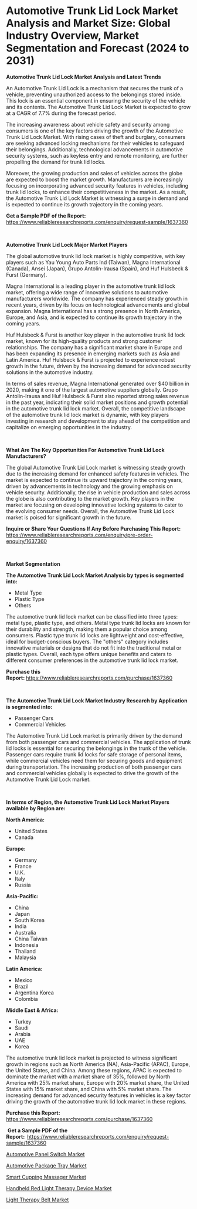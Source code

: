 <p><h1>Automotive Trunk Lid Lock Market Analysis and Market Size: Global Industry Overview, Market Segmentation and Forecast (2024 to 2031)</h1></p><p><strong>Automotive Trunk Lid Lock Market Analysis and Latest Trends</strong></p>
<p><p>An Automotive Trunk Lid Lock is a mechanism that secures the trunk of a vehicle, preventing unauthorized access to the belongings stored inside. This lock is an essential component in ensuring the security of the vehicle and its contents. The Automotive Trunk Lid Lock Market is expected to grow at a CAGR of 7.7% during the forecast period. </p><p>The increasing awareness about vehicle safety and security among consumers is one of the key factors driving the growth of the Automotive Trunk Lid Lock Market. With rising cases of theft and burglary, consumers are seeking advanced locking mechanisms for their vehicles to safeguard their belongings. Additionally, technological advancements in automotive security systems, such as keyless entry and remote monitoring, are further propelling the demand for trunk lid locks.</p><p>Moreover, the growing production and sales of vehicles across the globe are expected to boost the market growth. Manufacturers are increasingly focusing on incorporating advanced security features in vehicles, including trunk lid locks, to enhance their competitiveness in the market. As a result, the Automotive Trunk Lid Lock Market is witnessing a surge in demand and is expected to continue its growth trajectory in the coming years.</p></p>
<p><strong>Get a Sample PDF of the Report:&nbsp;</strong> <a href="https://www.reliableresearchreports.com/enquiry/request-sample/1637360">https://www.reliableresearchreports.com/enquiry/request-sample/1637360</a></p>
<p>&nbsp;</p>
<p><strong>Automotive Trunk Lid Lock Major Market Players</strong></p>
<p><p>The global automotive trunk lid lock market is highly competitive, with key players such as Yau Young Auto Parts Ind (Taiwan), Magna International (Canada), Ansei (Japan), Grupo Antolin-Irausa (Spain), and Huf Hulsbeck & Furst (Germany).</p><p>Magna International is a leading player in the automotive trunk lid lock market, offering a wide range of innovative solutions to automotive manufacturers worldwide. The company has experienced steady growth in recent years, driven by its focus on technological advancements and global expansion. Magna International has a strong presence in North America, Europe, and Asia, and is expected to continue its growth trajectory in the coming years.</p><p>Huf Hulsbeck & Furst is another key player in the automotive trunk lid lock market, known for its high-quality products and strong customer relationships. The company has a significant market share in Europe and has been expanding its presence in emerging markets such as Asia and Latin America. Huf Hulsbeck & Furst is projected to experience robust growth in the future, driven by the increasing demand for advanced security solutions in the automotive industry.</p><p>In terms of sales revenue, Magna International generated over $40 billion in 2020, making it one of the largest automotive suppliers globally. Grupo Antolin-Irausa and Huf Hulsbeck & Furst also reported strong sales revenue in the past year, indicating their solid market positions and growth potential in the automotive trunk lid lock market. Overall, the competitive landscape of the automotive trunk lid lock market is dynamic, with key players investing in research and development to stay ahead of the competition and capitalize on emerging opportunities in the industry.</p></p>
<p>&nbsp;</p>
<p><strong>What Are The Key Opportunities For Automotive Trunk Lid Lock Manufacturers?</strong></p>
<p><p>The global Automotive Trunk Lid Lock market is witnessing steady growth due to the increasing demand for enhanced safety features in vehicles. The market is expected to continue its upward trajectory in the coming years, driven by advancements in technology and the growing emphasis on vehicle security. Additionally, the rise in vehicle production and sales across the globe is also contributing to the market growth. Key players in the market are focusing on developing innovative locking systems to cater to the evolving consumer needs. Overall, the Automotive Trunk Lid Lock market is poised for significant growth in the future.</p></p>
<p><strong>Inquire or Share Your Questions If Any Before Purchasing This Report:</strong> <a href="https://www.reliableresearchreports.com/enquiry/pre-order-enquiry/1637360">https://www.reliableresearchreports.com/enquiry/pre-order-enquiry/1637360</a></p>
<p>&nbsp;</p>
<p><strong>Market Segmentation</strong></p>
<p><strong>The Automotive Trunk Lid Lock Market Analysis by types is segmented into:</strong></p>
<p><ul><li>Metal Type</li><li>Plastic Type</li><li>Others</li></ul></p>
<p><p>The automotive trunk lid lock market can be classified into three types: metal type, plastic type, and others. Metal type trunk lid locks are known for their durability and strength, making them a popular choice among consumers. Plastic type trunk lid locks are lightweight and cost-effective, ideal for budget-conscious buyers. The "others" category includes innovative materials or designs that do not fit into the traditional metal or plastic types. Overall, each type offers unique benefits and caters to different consumer preferences in the automotive trunk lid lock market.</p></p>
<p><strong>Purchase this Report:&nbsp;</strong><a href="https://www.reliableresearchreports.com/purchase/1637360">https://www.reliableresearchreports.com/purchase/1637360</a></p>
<p>&nbsp;</p>
<p><strong>The Automotive Trunk Lid Lock Market Industry Research by Application is segmented into:</strong></p>
<p><ul><li>Passenger Cars</li><li>Commercial Vehicles</li></ul></p>
<p><p>The Automotive Trunk Lid Lock market is primarily driven by the demand from both passenger cars and commercial vehicles. The application of trunk lid locks is essential for securing the belongings in the trunk of the vehicle. Passenger cars require trunk lid locks for safe storage of personal items, while commercial vehicles need them for securing goods and equipment during transportation. The increasing production of both passenger cars and commercial vehicles globally is expected to drive the growth of the Automotive Trunk Lid Lock market.</p></p>
<p>&nbsp;</p>
<p><strong>In terms of Region, the Automotive Trunk Lid Lock Market Players available by Region are:</strong></p>
<p>
    <p> <strong> North America: </strong>
        <ul>
            <li>United States</li>
            <li>Canada</li>
        </ul>
        </p> 
    <p> <strong> Europe: </strong>
        <ul>
            <li>Germany</li>
            <li>France</li>
            <li>U.K.</li>
            <li>Italy</li>
            <li>Russia</li>
        </ul>
        </p> 
    <p> <strong> Asia-Pacific: </strong>
        <ul>
            <li>China</li>
            <li>Japan</li>
            <li>South Korea</li>
            <li>India</li>
            <li>Australia</li>
            <li>China Taiwan</li>
            <li>Indonesia</li>
            <li>Thailand</li>
            <li>Malaysia</li>
        </ul>
        </p> 
    <p> <strong> Latin America: </strong>
        <ul>
            <li>Mexico</li>
            <li>Brazil</li>
            <li>Argentina Korea</li>
            <li>Colombia</li>
        </ul>
        </p> 
    <p> <strong> Middle East & Africa: </strong>
        <ul>
            <li>Turkey</li>
            <li>Saudi</li>
            <li>Arabia</li>
            <li>UAE</li>
            <li>Korea</li>
        </ul>
    </p>
    </p>
<p><p>The automotive trunk lid lock market is projected to witness significant growth in regions such as North America (NA), Asia-Pacific (APAC), Europe, the United States, and China. Among these regions, APAC is expected to dominate the market with a market share of 35%, followed by North America with 25% market share, Europe with 20% market share, the United States with 15% market share, and China with 5% market share. The increasing demand for advanced security features in vehicles is a key factor driving the growth of the automotive trunk lid lock market in these regions.</p></p>
<p><strong>Purchase this Report: </strong><a href="https://www.reliableresearchreports.com/purchase/1637360">https://www.reliableresearchreports.com/purchase/1637360</a></p>
<p>&nbsp;<strong>Get a Sample PDF of the Report:&nbsp;&nbsp;</strong><a href="https://www.reliableresearchreports.com/enquiry/request-sample/1637360">https://www.reliableresearchreports.com/enquiry/request-sample/1637360</a></p>
<p><strong></strong></p>
<p><p><a href="https://github.com/jodemen/Market-Research-Report-List-1/blob/main/automotive-panel-switch-market.md">Automotive Panel Switch Market</a></p><p><a href="https://github.com/jj19131/Market-Research-Report-List-1/blob/main/automotive-package-tray-market.md">Automotive Package Tray Market</a></p><p><a href="https://medium.com/@tedbernhard/decoding-smart-cupping-massager-market-metrics-market-share-trends-and-growth-patterns-bbd7c2cd631b">Smart Cupping Massager Market</a></p><p><a href="https://medium.com/@tedbernhard/handheld-red-light-therapy-device-market-the-key-to-successful-business-strategy-forecast-till-7899b726f8ce">Handheld Red Light Therapy Device Market</a></p><p><a href="https://medium.com/@tedbernhard/analyzing-light-therapy-belt-market-global-industry-perspective-and-forecast-2024-to-2031-4a71f2d809eb">Light Therapy Belt Market</a></p></p>